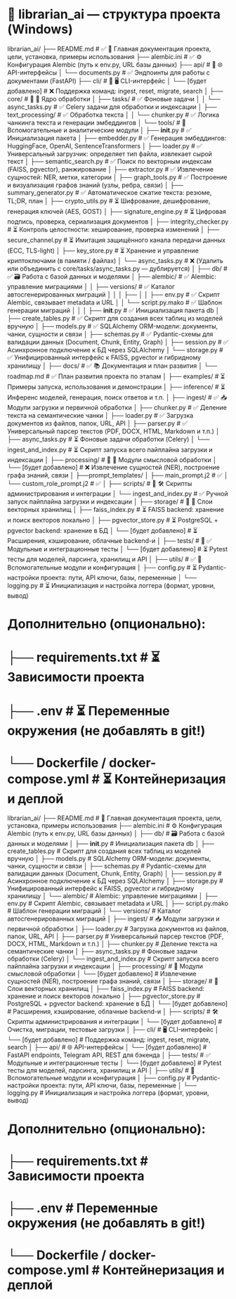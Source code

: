 

# 📁 librarian_ai — структура проекта (Windows)

librarian_ai/
├── README.md                    # ✅ 📘 Главная документация проекта, цели, установка, примеры использования
├── alembic.ini                  # ✅ ⚙️ Конфигурация Alembic (путь к env.py, URL базы данных)
├── api/                         # 🔧 🌐 API-интерфейсы
│   └── documents.py             # ✅ Эндпоинты для работы с документами (FastAPI)
├── cli/                         # 🔧 🖥️ CLI-интерфейс
│   └── [будет добавлено]        # ❌ Поддержка команд: ingest, reset, migrate, search
│
├── core/                        # 🔧 🧩 Ядро обработки
│   ├── tasks/                   # ✅ Фоновые задачи
│   │   └── async_tasks.py       # ✅ Celery задачи для обработки и индексации
│   ├── text_processing/         # ✅ Обработка текста
│   │   └── chunker.py           # ✅ Логика чанкинга текста и генерации эмбеддингов
│   └──  tools/                        # 🧰 Вспомогательные и аналитические модули
│         ├── __init__.py               # ✅ Инициализация пакета
│         ├── embedder.py               # ✅ Генерация эмбеддингов: HuggingFace, OpenAI, SentenceTransformers
│         ├── loader.py                 # ✅ Универсальный загрузчик: определяет тип файла, извлекает сырой текст
│         ├── semantic_search.py        # ✅ Поиск по векторным индексам (FAISS, pgvector), ранжирование
│         ├── extractor.py              # ✅ Извлечение сущностей: NER, метки, категории
│         ├── graph_tools.py            # ✅ Построение и визуализация графов знаний (узлы, ребра, связи)
│         ├── summary_generator.py      # ✅ Автоматическое сжатие текста: резюме, TL;DR, план
│         ├── crypto_utils.py           # ⏳ Шифрование, дешифрование, генерация ключей (AES, GOST)
│         ├── signature_engine.py       # ⏳ Цифровая подпись, проверка, сериализация документов
│         ├── integrity_checker.py      # ⏳ Контроль целостности: хеширование, проверка изменений
│         ├── secure_channel.py         # ⏳ Имитация защищённого канала передачи данных (ECC, TLS-light)
│         ├── key_store.py              # ⏳ Хранение и управление криптоключами (в памяти / файлах)
│         └── async_tasks.py            # ❌ (Удалить или объединить с core/tasks/async_tasks.py — дублируется)
│
├── db/                          # ✅ 🗃️ Работа с базой данных и моделями
│   ├── alembic/                 # ✅ Alembic: управление миграциями
│   │   ├── versions/            # ✅ Каталог автосгенерированных миграций
│   │   │     ├──
│   │   ├── env.py               # ✅ Скрипт Alembic, связывает metadata и URL
│   │   └── script.py.mako       # ✅ Шаблон генерации миграций
│   │
│   ├── __init__.py              # ✅ Инициализация пакета db
│   ├── create_tables.py         # ✅ Скрипт для создания всех таблиц из моделей вручную
│   ├── models.py                # ✅ SQLAlchemy ORM-модели: документы, чанки, сущности и связи
│   ├── schemas.py               # ✅ Pydantic-схемы для валидации данных (Document, Chunk, Entity, Graph)
│   ├── session.py               # ✅ Асинхронное подключение к БД через SQLAlchemy
│   └── storage.py               # ✅ Унифицированный интерфейс к FAISS, pgvector и гибридному хранилищу
│
├── docs/                        # ✅ 📚 Документация и план развития
│   └── roadmap.md               # ✅ План развития проекта по этапам
│
├── examples/                    # ⏳ Примеры запуска, использования и демонстрации
│
├── inference/                   # ⏳ Инференс моделей, генерация, поиск ответов и т.п.
│
├── ingest/                      # ✅ 📥 Модули загрузки и первичной обработки
│   ├── chunker.py               # ✅ Деление текста на семантические чанки
│   ├── loader.py                # ✅ Загрузка документов из файлов, папок, URL, API
│   ├── parser.py                # ✅ Универсальный парсер текстов (PDF, DOCX, HTML, Markdown и т.п.)
│   ├── async_tasks.py           # ⏳ Фоновые задачи обработки (Celery)
│   └── ingest_and_index.py      # ⏳ Скрипт запуска всего пайплайна загрузки и индексации
│
├── processing/                  # 🔧 🧠 Модули смысловой обработки
│   └── [будет добавлено]        # ❌ Извлечение сущностей (NER), построение графа знаний, связи
│
├──prompt_templates/
│     ├── main_prompt.j2            # ✅
│     └── custom_role_prompt.j2     # ✅
│
├── scripts/                     # 🔧 🛠️ Скрипты администрирования и интеграции
│   └── ingest_and_index.py      # ✅ Ручной запуск пайплайна загрузки и индексации
│
├── storage/                     # 🔧 🔎 Слои векторных хранилищ
│   ├── faiss_index.py           # ⏳ FAISS backend: хранение и поиск векторов локально
│   ├── pgvector_store.py        # ⏳ PostgreSQL + pgvector backend: хранение в БД
│   └── [будет добавлено]        # ⏳ Расширения, кэширование, облачные backend-и
│
├── tests/                       # 🔧 ✅ Модульные и интеграционные тесты
│   └── [будет добавлено]        # ⏳ Pytest тесты для моделей, парсинга, хранилищ и API
│
├── utils/                       # ✅ 🔧 Вспомогательные модули и конфигурация
│   ├── config.py                # ⏳ Pydantic-настройки проекта: пути, API ключи, базы, переменные
│   └── logging.py               # ⏳ Инициализация и настройка логгера (формат, уровни, вывод)

# Дополнительно (опционально):
# ├── requirements.txt           # ⏳ Зависимости проекта
# ├── .env                       # ⏳ Переменные окружения (не добавлять в git!)
# └── Dockerfile / docker-compose.yml  # ⏳ Контейнеризация и деплой




librarian_ai/
├── README.md                    # 📘 Главная документация проекта, цели, установка, примеры использования
├── alembic.ini                  # ⚙️ Конфигурация Alembic (путь к env.py, URL базы данных)
│
├── db/                         # 🗃️ Работа с базой данных и моделями
│   ├── __init__.py              # Инициализация пакета db
│   ├── create_tables.py         # Скрипт для создания всех таблиц из моделей вручную
│   ├── models.py                # SQLAlchemy ORM-модели: документы, чанки, сущности и связи
│   ├── schemas.py               # Pydantic-схемы для валидации данных (Document, Chunk, Entity, Graph)
│   ├── session.py               # Асинхронное подключение к БД через SQLAlchemy
│   ├── storage.py               # Унифицированный интерфейс к FAISS, pgvector и гибридному хранилищу
│   └── alembic/                # Alembic: управление миграциями
│       ├── env.py               # Скрипт Alembic, связывает metadata и URL
│       ├── script.py.mako       # Шаблон генерации миграций
│       └── versions/            # Каталог автосгенерированных миграций
│
├── ingest/                     # 📥 Модули загрузки и первичной обработки
│   ├── loader.py               # Загрузка документов из файлов, папок, URL, API
│   ├── parser.py               # Универсальный парсер текстов (PDF, DOCX, HTML, Markdown и т.п.)
│   ├── chunker.py              # Деление текста на семантические чанки
│   ├── async_tasks.py          # Фоновые задачи обработки (Celery)
│   └── ingest_and_index.py     # Скрипт запуска всего пайплайна загрузки и индексации
│
├── processing/                 # 🧠 Модули смысловой обработки
│   └── [будет добавлено]       # Извлечение сущностей (NER), построение графа знаний, связи
│
├── storage/                    # 🔎 Слои векторных хранилищ
│   ├── faiss_index.py          # FAISS backend: хранение и поиск векторов локально
│   ├── pgvector_store.py       # PostgreSQL + pgvector backend: хранение в БД
│   └── [будет добавлено]       # Расширения, кэширование, облачные backend-и
│
├── scripts/                    # 🛠️ Скрипты администрирования и интеграции
│   └── [будет добавлено]       # Очистка, миграции, тестовые загрузки
│
├── cli/                        # 🖥️ CLI-интерфейс
│   └── [будет добавлено]       # Поддержка команд: ingest, reset, migrate, search
│
├── api/                        # 🌐 API-интерфейсы
│   └── [будет добавлено]       # FastAPI endpoints, Telegram API, REST для бэкенда
│
├── tests/                      # ✅ Модульные и интеграционные тесты
│   └── [будет добавлено]       # Pytest тесты для моделей, парсинга, хранилищ и API
│
├── utils/                      # 🔧 Вспомогательные модули и конфигурация
│   ├── config.py               # Pydantic-настройки проекта: пути, API ключи, базы, переменные
│   └── logging.py              # Инициализация и настройка логгера (формат, уровни, вывод)

# Дополнительно (опционально):
# ├── requirements.txt          # Зависимости проекта
# ├── .env                      # Переменные окружения (не добавлять в git!)
# └── Dockerfile / docker-compose.yml  # Контейнеризация и деплой
